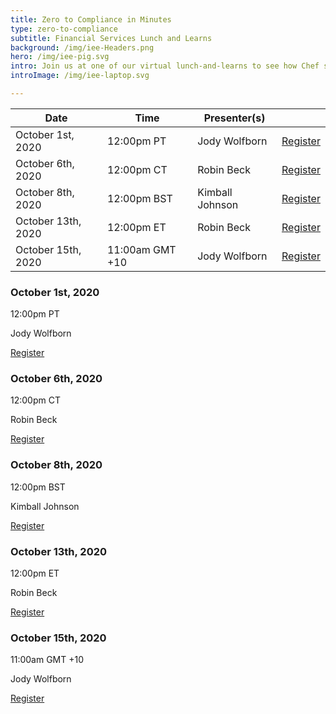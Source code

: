 ```yaml
---
title: Zero to Compliance in Minutes
type: zero-to-compliance
subtitle: Financial Services Lunch and Learns
background: /img/iee-Headers.png
hero: /img/iee-pig.svg
intro: Join us at one of our virtual lunch-and-learns to see how Chef solutions help financial organizations of all sizes stand up and maintain compliant infrastructure from the start of their continuous compliance journey. 
introImage: /img/iee-laptop.svg

---
```


Date | Time | Presenter(s) | |
---|---|---|---
October 1st, 2020 | 12:00pm PT | Jody Wolfborn | <a href='https://pages.chef.io/202010-IEEZerotoCompliance-West_01Register.html' class='btn btn-primary'>Register</a>
October 6th, 2020 | 12:00pm CT | Robin Beck | <a href='https://pages.chef.io/202010-IEEZerotoCompliance-Central_01Register.html' class='btn btn-primary'>Register</a>
October 8th, 2020 | 12:00pm BST | Kimball Johnson | <a href='https://pages.chef.io/202010-IEEZerotoCompliance-EMEA_01Register.html' class='btn btn-primary'>Register</a>
October 13th, 2020 | 12:00pm ET | Robin Beck | <a href='https://pages.chef.io/202010-IEEZerotoCompliance-East_01Register.html' class='btn btn-primary'>Register</a>
October 15th, 2020 | 11:00am GMT +10 | Jody Wolfborn | <a href='https://pages.chef.io/202010-IEEZerotoCompliance-APAC_01Register.html' class='btn btn-primary'>Register</a>


<div class='iee-mobile-table'>
  <div class='iee-mobile-session'>
      <h3>October 1st, 2020</h3>
      <p>12:00pm PT</p>
      <p>Jody Wolfborn</p>
      <div class='flex-center'>
      <a href='https://pages.chef.io/202010-IEEZerotoCompliance-West_01Register.html' class='btn btn-primary'>Register</a>
      </div>
  </div>
  <div class='iee-mobile-session'>
      <h3>October 6th, 2020</h3>
      <p>12:00pm CT</p>
      <p>Robin Beck</p>
      <div class='flex-center'>
      <a href='https://pages.chef.io/202010-IEEZerotoCompliance-Central_01Register.html' class='btn btn-primary'>Register</a>
      </div>
  </div>
  <div class='iee-mobile-session'>
      <h3>October 8th, 2020</h3>
      <p>12:00pm BST</p>
      <p>Kimball Johnson</p>
      <div class='flex-center'>
      <a href='https://pages.chef.io/202010-IEEZerotoCompliance-EMEA_01Register.html' class='btn btn-primary'>Register</a>
      </div>
  </div>
  <div class='iee-mobile-session'>
      <h3>October 13th, 2020</h3>
      <p>12:00pm ET</p>
      <p>Robin Beck</p>
      <div class='flex-center'>
      <a href='https://pages.chef.io/202010-IEEZerotoCompliance-East_01Register.html' class='btn btn-primary'>Register</a>
      </div>
  </div>
  <div class='iee-mobile-session'>
      <h3>October 15th, 2020</h3>
      <p>11:00am GMT +10</p>
      <p>Jody Wolfborn</p>
      <div class='flex-center'>
      <a href='https://pages.chef.io/202010-IEEZerotoCompliance-APAC_01Register.html' class='btn btn-primary'>Register</a>
      </div>
  </div>
</div>